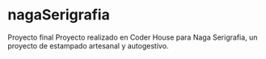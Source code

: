 # nagaSerigrafia
Proyecto final
Proyecto realizado en Coder House para Naga Serigrafia, un proyecto de estampado artesanal y autogestivo.
